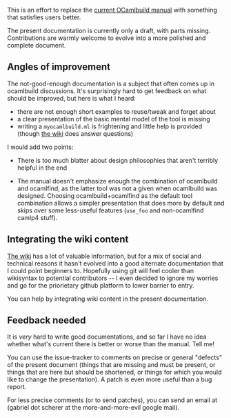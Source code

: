 This is an effort to replace the [current OCamlbuild
manual](http://caml.inria.fr/pub/docs/manual-ocaml/manual032.html)
with something that satisfies users better.

The present documentation is currently only a draft, with parts
missing. Contributions are warmly welcome to evolve into a more
polished and complete document.


## Angles of improvement

The not-good-enough documentation is a subject that often comes up in
ocamlbuild discussions. It's surprisingly hard to get feedback on what
should be improved, but here is what I heard:

- there are not enough short examples to reuse/tweak and forget about
- a clear presentation of the basic mental model of the tool is missing
- writing a `myocamlbuild.ml` is frightening and little help is
  provided (though [the
  wiki](http://brion.inria.fr/gallium/index.php/Ocamlbuild) does
  answer questions)

I would add two points:

- There is too much blatter about design philosophies that aren't
  terribly helpful in the end

- The manual doesn't emphasize enough the combination of ocamlbuild
  and ocamlfind, as the latter tool was not a given when ocamlbuild
  was designed. Choosing ocamlbuild+ocamlfind as the default tool
  combination allows a simpler presentation that does more by default
  and skips over some less-useful features (`use_foo` and
  non-ocamlfind camlp4 stuff).


## Integrating the wiki content

[The wiki](http://brion.inria.fr/gallium/index.php/Ocamlbuild) has
a lot of valuable information, but for a mix of social and technical
reasons it hasn't evolved into a good alternate documentation that
I could point beginners to. Hopefully using git will feel cooler than
wikisyntax to potential contributors -- I even decided to ignore my
worries and go for the priorietary github platform to lower barrier to
entry.

You can help by integrating wiki content in the present documentation.


## Feedback needed

It is *very* hard to write good documentations, and so far I have no
idea whether what's current there is better or worse than the
manual. Tell me!

You can use the issue-tracker to comments on precise or general
"defects" of the present document (things that are missing and must be
present, or things that are here but should be shortened, or things
for which you would like to change the presentation). A patch is even
more useful than a bug report.

For less precise comments (or to send patches), you can send an email
at (gabriel dot scherer at the more-and-more-evil google mail).